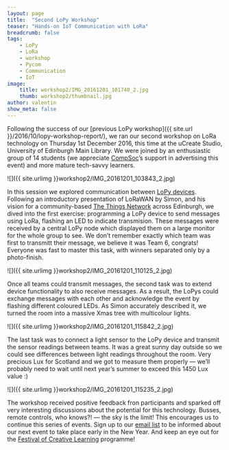 ```yaml
---
layout: page
title:  "Second LoPy Workshop"
teaser: "Hands-on IoT Communication with LoRa"
breadcrumb: false
tags:
    - LoPy
    - LoRa
    - workshop
    - Pycom
    - Communication
    - IoT
image:
    title: workshop2/IMG_20161201_101740_2.jpg
    thumb: workshop2/thumbnail.jpg
author: valentin
show_meta: false
---
```



Following the success of our [previous LoPy workshop]({{ site.url }}/2016/10/lopy-workshop-report/), we ran our second workshop on LoRa technology on Thursday 1st December 2016, this time at the uCreate Studio, University of Edinburgh Main Library. We were joined by an enthusiastic group of 14 students (we appreciate [CompSoc](http://comp-soc.com/)’s support in advertising this event) and more mature tech-savvy learners.

![]({{ site.urlimg }}workshop2/IMG_20161201_103843_2.jpg)

In this session we explored communication between [LoPy devices](https://www.pycom.io/solutions/py-boards/lopy/). Following an introductory presentation of LoRaWAN by Simon, and his vision for a community-based [The Things Network](https://www.thethingsnetwork.org) across Edinburgh, we dived into the first exercise: programming a LoPy device to send messages using LoRa, flashing an LED to indicate transmision. These messages were received by a central LoPy node which displayed them on a large monitor for the whole group to see. We don’t remember exactly which team was first to transmitt their message, we believe it was Team 6, congrats! Everyone was fast to master this task, with winners separated only by a photo-finish.

![]({{ site.urlimg }}workshop2/IMG_20161201_110125_2.jpg)

Once all teams could transmit messages, the second task was to extend device functionality to also receive messages. As a result, the LoPys could exchange messages with each other and acknowledge the event by flashing different coloured LEDs. As Simon accurately described it, we turned the room into a massive Xmas tree with multicolour lights.

![]({{ site.urlimg }}workshop2/IMG_20161201_115842_2.jpg)

The last task was to connect a light sensor to the LoPy device and transmit the sensor readings between teams. It was a great sunny day outside so we could see differences between light readings throughout the room. Very precious Lux for Scotland and we got to measure them properly &mdash; we’ll probably need to wait until next year’s summer to exceed this 1450 Lux value :)

![]({{ site.urlimg }}workshop2/IMG_20161201_115235_2.jpg)

The workshop received  positive feedback fron participants and sparked off very interesting discussions about the potential for this technology. Busses, remote controls, who knows?! &mdash; the sky is the limit! This encourages us to continue this series of events. Sign up to our [email list](https://mlist.is.ed.ac.uk/lists/subscribe/iot) to be informed about our next event to take place early in the New Year. And keep an eye out for the [Festival of Creative Learning](http://www.festivalofcreativelearning.ed.ac.uk) programme!